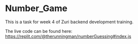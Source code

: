# Number_Game

This is a task for week 4 of Zuri backend development training.

The live code can be found here: <a targer="blank" href="https://https://replit.com/@therunningman/numberGuessing#index.js">
https://replit.com/@therunningman/numberGuessing#index.js
</a>
